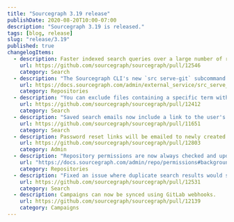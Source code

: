 ```yaml
---
title: "Sourcegraph 3.19 release"
publishDate: 2020-08-20T10:00-07:00
description: "Sourcegraph 3.19 is released."
tags: [blog, release]
slug: "release/3.19"
published: true
changelogItems:
  - description: Faster indexed search queries over a large number of repositories. Searching 100k+ repositories is now ~400ms faster and uses much less memory.
    url: https://github.com/sourcegraph/sourcegraph/pull/12546
    category: Search
  - description: "The Sourcegraph CLI's new `src serve-git` subcommand can serve local repositories for Sourcegraph to clone. This capability was previously provided by a separate tool called `src-expose`."
    url: https://docs.sourcegraph.com/admin/external_service/src_serve_git
    category: Repositories
  - description: "You can exclude files containing a specific term with the `NOT` operator in search queries. Requires `\"search.migrateParser\": true` in settings. Currently only supported for literal and regexp queries on indexed repositories."
    url: https://github.com/sourcegraph/sourcegraph/pull/12412
    category: Search
  - description: "Saved search emails now include a link to the user's saved searches page."
    url: https://github.com/sourcegraph/sourcegraph/pull/11651
    category: Search
  - description: Password reset links will be emailed to newly created users when created by the site admin, instead of requiring the site admin to manually send the user the link.
    url: https://github.com/sourcegraph/sourcegraph/pull/12803
    category: Admin
  - description: "Repository permissions are now always checked and updated asynchronously (in the background) instead of blocking each operation. The site config option `permissions.backgroundSync` (which enabled this behavior in previous versions) is now a no-op and is deprecated."
    url: "https://docs.sourcegraph.com/admin/repo/permissions#background-permissions-syncing"
    category: Repositories
  - description: "Fixed an issue where duplicate search results would show for queries with `or`-expressions."
    url: https://github.com/sourcegraph/sourcegraph/pull/12531
    category: Search
  - description: Campaigns can now be synced using GitLab webhooks.
    url: https://github.com/sourcegraph/sourcegraph/pull/12139
    category: Campaigns
---
```


